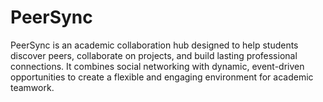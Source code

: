# PeerSync
PeerSync is an academic collaboration hub designed to help students discover peers, collaborate on projects, and build lasting professional connections. It combines social networking with dynamic, event-driven opportunities to create a flexible and engaging environment for academic teamwork.
